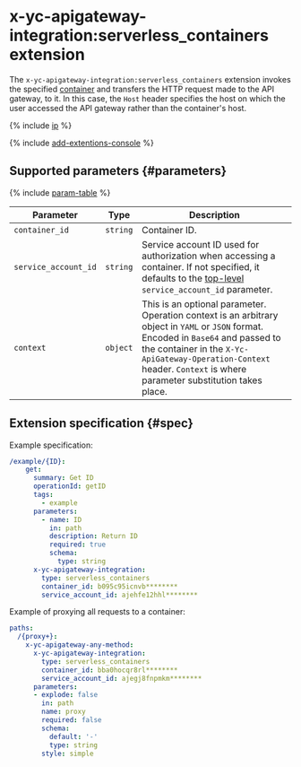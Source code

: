 # x-yc-apigateway-integration:serverless_containers extension

The `x-yc-apigateway-integration:serverless_containers` extension invokes the specified [container](../../../serverless-containers/concepts/container.md) and transfers the HTTP request made to the API gateway, to it. In this case, the `Host` header specifies the host on which the user accessed the API gateway rather than the container's host.

{% include [ip](../../../_includes/serverless-containers/ip.md) %}

{% include [add-extentions-console](../../../_includes/api-gateway/add-extentions-console.md) %}

## Supported parameters {#parameters}

{% include [param-table](../../../_includes/api-gateway/parameters-table.md) %}

| Parameter | Type | Description |
----|----|----
| `container_id` | `string` | Container ID. |
| `service_account_id` | `string` | Service account ID used for authorization when accessing a container. If not specified, it defaults to the [top-level](./index.md#top-level) `service_account_id` parameter. |
| `context` | `object` | This is an optional parameter. Operation context is an arbitrary object in `YAML` or `JSON` format. Encoded in `Base64` and passed to the container in the `X-Yc-ApiGateway-Operation-Context` header. `Context` is where parameter substitution takes place. |

## Extension specification {#spec}

Example specification:

```yaml
/example/{ID}:
    get:
      summary: Get ID
      operationId: getID
      tags:
        - example
      parameters:
        - name: ID
          in: path
          description: Return ID
          required: true
          schema:
            type: string
      x-yc-apigateway-integration:
        type: serverless_containers
        container_id: b095c95icnvb********
        service_account_id: ajehfe12hhl********
```

Example of proxying all requests to a container:

```yaml
paths:
  /{proxy+}:
    x-yc-apigateway-any-method:
      x-yc-apigateway-integration:
        type: serverless_containers
        container_id: bba0hocqr8rl********
        service_account_id: ajegj8fnpmkm********
      parameters:
      - explode: false
        in: path
        name: proxy
        required: false
        schema:
          default: '-'
          type: string
        style: simple
```
